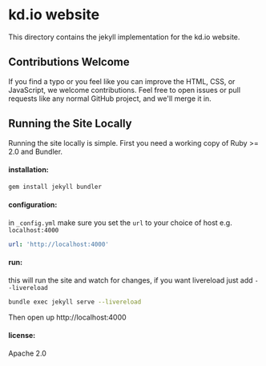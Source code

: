 # kd.io website

This directory contains the jekyll implementation for the kd.io website.

## Contributions Welcome

If you find a typo or you feel like you can improve the HTML, CSS, or JavaScript, we welcome contributions. Feel free to open issues or pull requests like any normal GitHub project, and we'll merge it in.

## Running the Site Locally

Running the site locally is simple. First you need a working copy of Ruby >= 2.0 and Bundler.

#### installation:

```bash
gem install jekyll bundler
```

#### configuration:

in `_config.yml` make sure you set the `url` to your choice of host e.g. `localhost:4000`

```yml
url: 'http://localhost:4000'
```

#### run:

this will run the site and watch for changes, if you want livereload just add `--livereload`

```bash
bundle exec jekyll serve --livereload
```

Then open up http://localhost:4000

#### license:

Apache 2.0
